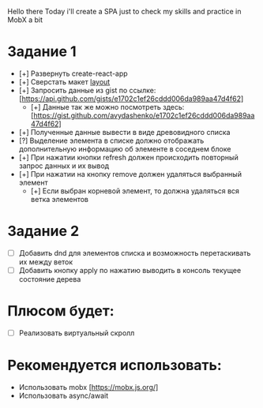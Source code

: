Hello there
Today i'll create a SPA just to check my skills and practice in MobX a bit

# Задание 1

- [+] Развернуть create-react-app
- [+] Сверстать макет [layout](layout.png)
- [+] Запросить данные из gist по ссылке: [https://api.github.com/gists/e1702c1ef26cddd006da989aa47d4f62]
  - [+] Данные так же можно посмотреть здесь: [https://gist.github.com/avydashenko/e1702c1ef26cddd006da989aa47d4f62]
- [+] Полученные данные вывести в виде древовидного списка
- [?] Выделение элемента в списке должно отображать дополнительную информацию об элементе в соседнем блоке
- [+] При нажатии кнопки refresh должен происходить повторный запрос данных и их вывод
- [+] При нажатии на кнопку remove должен удаляться выбранный элемент
  - [+] Если выбран корневой элемент, то должна удаляться вся ветка элементов

# Задание 2

- [ ] Добавить dnd для элементов списка и возможность перетаскивать их между веток
- [ ] Добавить кнопку apply по нажатию выводить в консоль текущее состояние дерева

# Плюсом будет:

- [ ] Реализовать виртуальный скролл

# Рекомендуется использовать:

- Использовать mobx [https://mobx.js.org/]
- Использовать async/await
